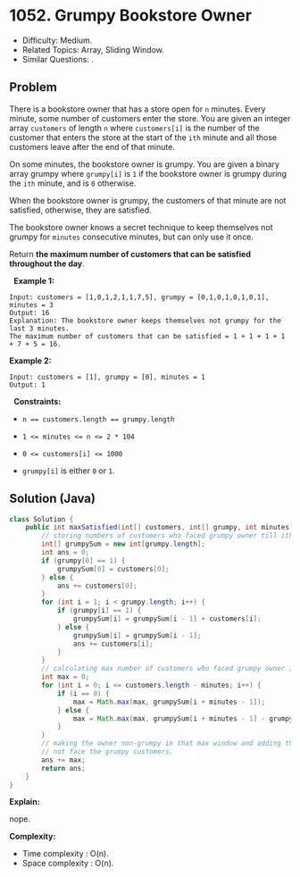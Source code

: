 # 1052. Grumpy Bookstore Owner

- Difficulty: Medium.
- Related Topics: Array, Sliding Window.
- Similar Questions: .

## Problem

There is a bookstore owner that has a store open for ```n``` minutes. Every minute, some number of customers enter the store. You are given an integer array ```customers``` of length ```n``` where ```customers[i]``` is the number of the customer that enters the store at the start of the ```ith``` minute and all those customers leave after the end of that minute.

On some minutes, the bookstore owner is grumpy. You are given a binary array grumpy where ```grumpy[i]``` is ```1``` if the bookstore owner is grumpy during the ```ith``` minute, and is ```0``` otherwise.

When the bookstore owner is grumpy, the customers of that minute are not satisfied, otherwise, they are satisfied.

The bookstore owner knows a secret technique to keep themselves not grumpy for ```minutes``` consecutive minutes, but can only use it once.

Return **the maximum number of customers that can be satisfied throughout the day**.

 
**Example 1:**

```
Input: customers = [1,0,1,2,1,1,7,5], grumpy = [0,1,0,1,0,1,0,1], minutes = 3
Output: 16
Explanation: The bookstore owner keeps themselves not grumpy for the last 3 minutes. 
The maximum number of customers that can be satisfied = 1 + 1 + 1 + 1 + 7 + 5 = 16.
```

**Example 2:**

```
Input: customers = [1], grumpy = [0], minutes = 1
Output: 1
```

 
**Constraints:**


	
- ```n == customers.length == grumpy.length```
	
- ```1 <= minutes <= n <= 2 * 104```
	
- ```0 <= customers[i] <= 1000```
	
- ```grumpy[i]``` is either ```0``` or ```1```.



## Solution (Java)

```java
class Solution {
    public int maxSatisfied(int[] customers, int[] grumpy, int minutes) {
        // storing numbers of customers who faced grumpy owner till ith minute.
        int[] grumpySum = new int[grumpy.length];
        int ans = 0;
        if (grumpy[0] == 1) {
            grumpySum[0] = customers[0];
        } else {
            ans += customers[0];
        }
        for (int i = 1; i < grumpy.length; i++) {
            if (grumpy[i] == 1) {
                grumpySum[i] = grumpySum[i - 1] + customers[i];
            } else {
                grumpySum[i] = grumpySum[i - 1];
                ans += customers[i];
            }
        }
        // calculating max number of customers who faced grumpy owner in a window of size 'minutes'.
        int max = 0;
        for (int i = 0; i <= customers.length - minutes; i++) {
            if (i == 0) {
                max = Math.max(max, grumpySum[i + minutes - 1]);
            } else {
                max = Math.max(max, grumpySum[i + minutes - 1] - grumpySum[i - 1]);
            }
        }
        // making the owner non-grumpy in that max window and adding the number of customers who do
        // not face the grumpy customers.
        ans += max;
        return ans;
    }
}
```

**Explain:**

nope.

**Complexity:**

* Time complexity : O(n).
* Space complexity : O(n).
